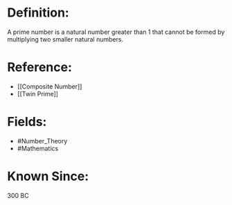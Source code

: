 

# Definition:
A prime number is a natural number greater than 1 that cannot be formed by multiplying two smaller natural numbers.

# Reference:
- [[Composite Number]]
- [[Twin Prime]]

# Fields: 
- #Number_Theory
- #Mathematics

# Known Since:
300 BC

